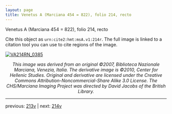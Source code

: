 ```yaml
---
layout: page
title: Venetus A (Marciana 454 = 822), folio 214, recto
---
```


Venetus A (Marciana 454 = 822), folio 214, recto

Cite this object as `urn:cite2:hmt:msA.v1:214r`.  The full image is linked to a citation tool you can use to cite regions of the image.

[![VA214RN_0385](http://www.homermultitext.org/iipsrv?IIIF=/project/homer/pyramidal/deepzoom/hmt/vaimg/2017a/VA214RN_0385.tif/full/800,/0/default.jpg)](http://www.homermultitext.org/ict2/?urn=urn:cite2:hmt:vaimg.2017a:VA214RN_0385) 

<p style="text-align: center; font-style: italic;">This image was derived from an original ©2007, Biblioteca Nazionale Marciana, Venezia, Italia. The derivative image is ©2010, Center for Hellenic Studies. Original and derivative are licensed under the Creative Commons Attribution-Noncommercial-Share Alike 3.0 License. The CHS/Marciana Imaging Project was directed by David Jacobs of the British Library.</p>

---

previous: [213v](../213v/) | next: [214v](../214v/)